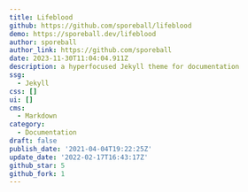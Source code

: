 ```yaml
---
title: Lifeblood
github: https://github.com/sporeball/lifeblood
demo: https://sporeball.dev/lifeblood
author: sporeball
author_link: https://github.com/sporeball
date: 2023-11-30T11:04:04.911Z
description: a hyperfocused Jekyll theme for documentation
ssg:
  - Jekyll
css: []
ui: []
cms:
  - Markdown
category:
  - Documentation
draft: false
publish_date: '2021-04-04T19:22:25Z'
update_date: '2022-02-17T16:43:17Z'
github_star: 5
github_fork: 1
---
```


